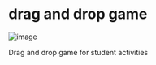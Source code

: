 # drag and drop game

![image](https://github.com/Kaneki3119/drag-and-drop-game/assets/162662172/c7bcd2dc-3da4-468f-a2b1-dce009ed49cb)

 Drag and drop game for student activities

